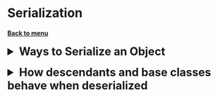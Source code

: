 <h1>Serialization</h1> 
<h4> 

[Back to menu](..%2FMenu.md)

</h4>

[//]: # (Ways to Serialize an Object?)
<details>
    <summary style="font-size: 25px;">
        <b>
         Ways to Serialize an Object
        </b>
    </summary>
<br>

2 ways to serialize an object

**Serialization using the Serializable method:**

- specific marker interface
- to use it, we must call writeObject on the io stream

**Serialization using the Externalizable method:**

- successor of marker interface with two read/writeExternal methods
- allows us to create custom serialization and deserialization settings

</details>
<br>

[//]: # (How descendants and base classes behave when deserialized)
<details>
    <summary style="font-size: 25px;">
        <b>
         How descendants and base classes behave when deserialized
        </b>
    </summary>
<br>

When a class implements the java.io.Serializable interface,
all its subclasses are also serializable.

Conversely, when an object has a reference to another object,
these objects must implement the Serializable interface separately,
otherwise a NotSerializableException will be thrown 

</details>
<br>

